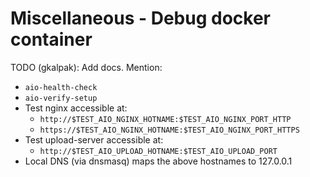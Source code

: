 # Miscellaneous - Debug docker container


TODO (gkalpak): Add docs. Mention:
- `aio-health-check`
- `aio-verify-setup`
- Test nginx accessible at:
  - `http://$TEST_AIO_NGINX_HOTNAME:$TEST_AIO_NGINX_PORT_HTTP`
  - `https://$TEST_AIO_NGINX_HOTNAME:$TEST_AIO_NGINX_PORT_HTTPS`
- Test upload-server accessible at:
  - `http://$TEST_AIO_UPLOAD_HOTNAME:$TEST_AIO_UPLOAD_PORT`
- Local DNS (via dnsmasq) maps the above hostnames to 127.0.0.1
